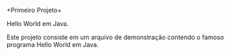 +Primeiro Projeto+

Hello World em Java.

Este projeto consiste em um arquivo de demonstração contendo o famoso programa Hello World em Java.

